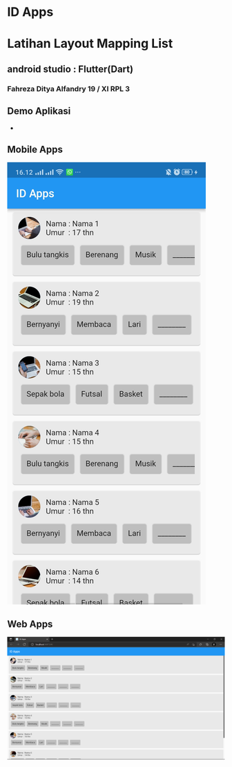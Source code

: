 # ID Apps
# Latihan Layout Mapping List
## android studio : Flutter(Dart)
### Fahreza Ditya Alfandry 19 / XI RPL 3

## Demo Aplikasi
- 

## Mobile Apps
![Mobile Apps](https://github.com/fhrzdty31/Mapping-List/blob/f859e1527ae0529a950b0d2027810167ce599d98/screenshot/Screenshot_2022-06-29-16-12-50-77_999a63e1546b10afdcec250f875cb2d1.jpg)

## Web Apps
![Web Apps](https://github.com/fhrzdty31/Mapping-List/blob/f859e1527ae0529a950b0d2027810167ce599d98/screenshot/Screenshot%20(001).png)